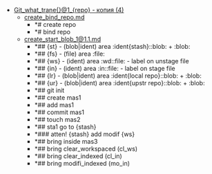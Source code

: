 - <a href = "F:\Node_projects\Node_Way\NBase\_Md\_Index\_Git\contaners\Workout_this\blobs_for_taining\Git_what_trane{}@1_{repo} - копия (4)\cat.Git_what_trane{}@1_{repo} - копия (4)\dir.Git_what_trane{}@1_{repo} - копия (4).md">Git_what_trane{}@1_{repo} - копия (4)</a>
    - <a href = "F:\Node_projects\Node_Way\NBase\_Md\_Index\_Git\contaners\Workout_this\blobs_for_taining\Git_what_trane{}@1_{repo} - копия (4)\create_bind_repo.md">create_bind_repo.md</a>
        - *# create repo
        - *# bind repo
    - <a href = "F:\Node_projects\Node_Way\NBase\_Md\_Index\_Git\contaners\Workout_this\blobs_for_taining\Git_what_trane{}@1_{repo} - копия (4)\create_start_blob_1@1.1.md">create_start_blob_1@1.1.md</a>
        - *## {st} - (blob|ident) area :ident{stash}::blob: + :blob:
        - *## {fs} - (file) area :file:
        - *## {ws} - (ident) area :wd::file: - label on unstage file 
        - *## {in} - (ident) area :in::file: - label on stage file
        - *## {lr} - (blob|ident) area :ident{local repo}::blob: + :blob:
        - *## {ur} - (blob|ident) area :ident{upstr repo}::blob: + :blob:
        - *## git init
        - *## create mas1
        - *##  add mas1
        - *## commit mas1
        - *## touch mas2
        - *## sta1 go to {stash}
        - *### atten! {stash} add modif {ws}
        - *## bring inside mas3   
        - *## bring clear_workspaced (cl_ws)
        - *## bring clear_indexed (cl_in)
        - *## bring modifi_indexed (mo_in)

